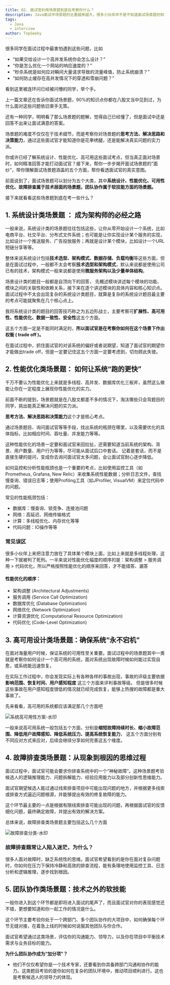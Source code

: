 ```yaml
---
title: 02. 面试官利用场景题到底在考察你什么？
description: Java面试中场景题的比重越来越大，很多小伙伴并不是不知道面试场景题的知识点，是因为不能很好的理解面试官提问的内容从而导致面试失利，所以我创建了面试场景题拆解手册帮助小伙伴们快速抓住面试官核心考点，祝愿每个小伙伴都能面试成功。
tags:
  - Java
  - interview
author: TopGeeky
---
```


很多同学在面试过程中最害怕遇到这些问题，比如

- “如果交给设计一个高并发系统你会怎么设计？”
- “你是怎么优化一个网站的响应速度的？”
- “秒杀系统是如何应对瞬间大量请求导致的流量峰值，防止系统崩溃？”
- “如何防止缓存在高并发情况下的穿透和雪崩问题？”

看到这里被连环问已经被问懵的同学，举个手。

上一篇文章还在告诉你面试场景题，90%的知识点你都在八股文当中见到过，为什么面对这些问题依旧束手无策。

还有一种同学，明明看了那么场景题的题解，觉得自己已经懂了，但是面试中还是回答不出来让面试满意的答案。

场景题的难度不仅仅在于技术细节，而是考察你对场景题的**思考方法、解决思路和决策能力**，通过这些面试官才能知道你是花拳绣腿，还是能解决真实问题的实力派。

你或许已经了解系统设计、性能优化、高可用这些面试考点，但当真正面对场景时，如何精准回答才能打动面试官？接下来，帮你一步步揭开面试场景题的“面纱”，带你理解面试场景题涵盖的五个方面，帮你看透面试官的真实意图。

前面说到了，面试场景题可以划分为五个大类，其中**系统设计、性能优化、可用性优化、故障排查属于技术层面的场景题，团队协作属于软技能方面的场景题。**

接下来就看看这些场景题到底在考一些什么？



## 1. 系统设计类场景题 ： 成为架构师的必经之路

一般来说，系统设计类的场景题往往包括这些，让你从零开始设计一个系统，比如电商平台、社交平台、分布式文件系统；也可能是让你实现设计某个服务的实现，比如设计一个推送服务、广告投放服务；再就是设计某个模块，比如设计一个URL短链分享等等。

整体来说系统设计包括**技术选型、架构模式、数据存储、负载均衡**等这些方面，但是在面试过程中，一般都不太会考察**技术选型和架构模式**，默认来说都是使用公司已有的技术，架构模式一般来说都是使用**微服务架构以及少量单体结构**。

场景设计类的题目一般都是自顶向下的回答， 先概述模块讲述每个模块的功能、模块之间的关联性和依赖关系，接下来在逐个讲述模块的具体内容和核心知识点。面试过程中不太会出现复杂的系统设计类题目，就算是复杂的系统设计题目最主要的考点可能就聚焦在几个核心点上。

我将系统设计类的题目的回答技巧称之为五边形战士，主要考察可**扩展性、高可用性、性能优化、数据一致性、安全性**这五个方面。

这五个方面一定是不能同时满足的，**所以面试官是在考察你如何在这个场景下作出权衡 ( trade off )。**

在面试过程中，抓住面试官的对该系统的偏好或者说期望，知道了面试官的期望你才能做出trade off，但是一定要记住这五个方面一定要考虑到，切勿顾此失彼。

## 2. 性能优化类场景题： 如何让系统“跑的更快”

千万不要认为性能优化上来就是多线程、高并发、数据库优化三板斧，虽然这么做能让你在一定程度上展现你性能优化的实力。

前面不断的提到，场景题就是在八股文都差不多的情况下，淘汰哪些只会背题目的同学，挑出能真正解决问题的实力派。

**思考方法、解决思路和决策能力**这个才是核心考点。

通过场景题目、询问面试官等等手段，找出系统的瓶颈在哪里，以及需要优化的具体指标，比如相应时间、吞吐量、并发能力等等。

这种性能优化的场景一定要和面试官来回拉扯，还需要知道当前系统的架构、背景、用户数量、用户行为等等，尽可能从面试后口中套话。 记着是套话，而不是直接生硬的提问，变成你去询问面试官太多问题，会让面试官耐心逐步降低。

如何监控和分析性能瓶颈也是一个重要的考点，比如使用监控工具（如Prometheus, Grafana, New Relic）来收集系统性能数据；分析日志文件，查找慢查询、错误日志等；使用Profiling工具（如JProfiler, VisualVM）来定位代码中的问题。

常见的性能瓶颈包括：

- 数据库：慢查询、锁竞争、连接池问题
- 网络：高延迟、网络传输格式
- 计算：多线程优化、内存优化等等
- 代码问题：IO操作等等

### 常见误区

很多小伙伴上来把注意力放在了具体某个模块上面，比如上来就是多线程处理，这种一下就被判了死刑。一半来说对性能优化幅度的顺序的是：架构调整 > 服务调用 > 代码优化，所以严格按照性能优化的顺序来回答，才不能错答、漏答

#### **性能优化的顺序：**

- 架构调整 (Architectural Adjustments)
- 服务调用 (Service Call Optimization)
- 数据库优化 (Database Optimization)
- 网络优化 (Network Optimization)
- 计算资源优化 (Computational Resource Optimization)
- 代码优化 (Code-Level Optimization)

## 3. 高可用设计类场景题：确保系统“永不宕机”

在面对海量用户时候，保证系统的可用性至关重要。面试过程中的场景题其中一类就是考察你如何设计一个高可用的系统，面对系统出现故障时候如何能过实现自愈，或系统能迅速恢复。

在实际工作过程中，你会发现实际上有各种各样的事故出现，事故的评级主要依据 **影响范围、恢复时间、用户感知程度** 这三个方面来评判事故等级。 但是很多时候这些事故在用户感知程度很低的情况就已经完成恢复，能够上热搜的故障都是重大事故了。

先来看看，高可用的系统都应该满足那几个方面吧 

![系统高可用性方案-水印](https://keaganoss.oss-cn-shanghai.aliyuncs.com/scenario/202411301108349.png)

一般来说高可用系统一般包括五个方面，分别是**缩短故障持续时长、缩小故障范围、降低用户故障感知、降低系统压力、提高系统恢复能力**， 这五个方面分别有不同应对方式来应对，后续会继续分享如何完善这五个维度。

## 4. 故障排查类场景题：从现象到根因的思维过程

面试过程中，面试官可能会要求你排查系统中的一个“神秘故障”。这种场景题考验候选人的逻辑推理能力、问题拆解能力、经验应用能力以及部分创新性思维能力。

面试官期望候选人能过通过线索排查项目中可能出现问题的地方，并根据更多线索或排查方式逼近问题根源，并能够提出有效的修复故障的能力。

这个环节最主要的一点是根据有限线索排查可能出现的问题，再根据面试官的反馈细化问题，最终确定故障，并提出有效的解决方案。

总体来说，故障排查类场景题主要包括这么几个方面

![故障排查分类-水印](https://keaganoss.oss-cn-shanghai.aliyuncs.com/scenario/202411301108197.png)

### 故障排查题常让人陷入迷茫，为什么？

很多人面对故障时，缺乏系统性的思维。面试官希望看到的是你在面对复杂问题时，你如何在压力下保持冷静和高效的排查流程，能有条理地使用监控工具、日志分析和逻辑推理，逐步找到根因。

## 5. 团队协作类场景题：技术之外的软技能

一般你进入到这个环节都是即将进入面试的尾声了，而且面试官对你的表现感觉还不错，更想要知道和你一起工作的情况是什么。

这个环节主要考验你处于一个跨部门、多个团队协作的大项目中，如何确保每个环节无缝对接，在着急上线的时候如何说服其他团队与你合作。

面试官希望通过这类场景，评估你的沟通能力、领导力，以及你在项目中平衡技术需求与业务目标的能力。

**为什么团队协作成为“加分项”？**

- 他们不仅仅希望你是一个技术专家，还要看到你具备跨部门沟通和协作的能力。这类题目考验的是你如何在复杂的团队环境中，推动项目顺利进行。这也是考察候选人的领导力的体现。
